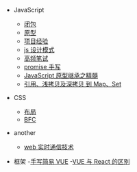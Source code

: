 - JavaScript

  - [闭包](closure.md)
  - [原型](prototype.md)
  - [项目经验](project.md)
  - [js 设计模式](stratrgy.md)
  - [高频笔试](showMeCode.md)
  - [promise 手写](promise.md)
  - [JavaScript 原型继承之精髓](constructor.md)
  - [引用、浅拷贝及深拷贝 到 Map、Set](weakMap.md)

- CSS
  - [布局](layout.md)
  - [BFC](bfc.md)
- another
  - [web 实时通信技术](communication.md)
- 框架 -[手写简易 VUE](vue-mini.md) -[VUE 与 React 的区别](diff-vueReact)
